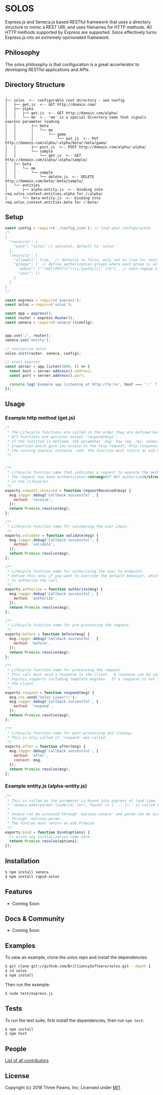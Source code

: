 # SOLOS

  Express.js and Seneca.js based RESTful framework that uses a directory structure to mimic a REST URI,
  and uses filenames for HTTP methods.  All HTTP methods supported by Express are supported.  Solos
  effectively turns Express.js into an extremely opinionated framework.

## Philosophy

  The solos philosophy is that configuration is a great accerlerator to developing RESTful applications and APIs.

## Directory Structure
```
.
├── solos  <-- configurable root directory - see config
│   ├── get.js  <-- GET http://domain.com/
│   ├── alpha
│   │   ├── get.js  <-- GET http://domain.com/alpha/
│   │   └── me  <-- 'me' is a special directory name that signals express parameter loading
│   │       ├── beta
│   │       │   └── me
│   │       │       └── gama
│   │       │           └── put.js  <-- PUT http://domain.com/alpha/:alpha/beta/:beta/gama/
│   │       ├── post.js  <-- POST http://domain.com/alpha/:alpha/
│   │       └── sample
│   │           └── get.js  <-- GET http://domain.com/alpha/:alpha/sample/
│   ├── beta
│   │   └── me
│   │       └── sample
│   │           └── delete.js  <-- DELETE http://domain.com/beta/:beta/sample/
│   └── entities
│       ├── alpha-entity.js  <-- binding into req.solos_context.entities.alpha for /:alpha/
│       └── beta-entity.js  <-- binding into req.solos_context.entities.beta for /:beta/
```
## Setup

```js
const config = require('./config.json'); // load your configuraiton
/*
{
  "resource": {
    "path": "solos" // optional, default to 'solos' 
  },
  "security": {
    "allowAll": true,  // defaults to false, only set to true for testing,
    "groups": {  // define authorization groups where each group is an arry of regular expressions
      "admin": ["^(GET|POST)[^/]+[/]path[/][^ ]+$"],  // each regexp is tested against 'req.method req.path'
      "user": []
    }
  }
}
*/

const express = require('express');
const solos = require('solos');

const app = express();
const router = express.Router();
const seneca = require('seneca')(config);


app.use('/', router);
seneca.use('entity');

// initialize solos
solos.init(router, seneca, config);

// start express
const server = app.listen(3000, () => {
  const host = server.address().address;
  const port = server.address().port;

  console.log('Example app listening at http://%s:%s', host === '::' ? 'localhost' : host, port);
});
```
## Usage
### Example http method (get.js)
```js
/*
 * The Lifecycle functions are called in the order they are defined below.
 * All functions are optional except 'respond(msg)'.
 * If the funciton is defined, the parameter 'msg' has req, res, seneca, logger, and express
 * properties which give you access to the http request, http response, seneca, seneca's logger, and
 * the running express instance -and- the function must return an es6 Promise.
 */


/**
 * Lifecycle function name that indicates a request to execute the method has been received.
 * The request has been authenticated <strong>BUT NOT authorized</strong> as this point
 * in the lifecycle!
 */
exports.request_received = function requestReceived(msg) {
  msg.logger.debug('Callback successful', {
    method: 'receive',
  });
  return Promise.resolve(msg);
};

/**
 * Lifecycle function name for validating the user input.
 */
exports.validate = function validate(msg) {
  msg.logger.debug('Callback successful', {
    method: 'validate',
  });
  return Promise.resolve(msg);
};

/**
 * Lifecycle function name for authorizing the user to endpoint.
 * Define this only if you want to override the default behavior, which uses regular expressions
 * to authorize the call.
 */
exports.authorize = function authorize(msg) {
  msg.logger.debug('Callback successful', {
    method: 'authorize',
  });
  return Promise.resolve(msg);
};

/**
 * Lifecycle function name for pre-processing the request.
 */
exports.before = function before(msg) {
  msg.logger.debug('Callback successful', {
    method: 'before',
  });
  return Promise.resolve(msg);
};

/**
 * Lifecycle function name for processing the request.
 * This call must send a response to the client.  A response can be sent using any means that
 * express supports including template engines.  If a response is not sent, solos sends a 405 to
 * the client.
 */
exports.respond = function respond(msg) {
  msg.res.send('Solos Lives!!!');
  msg.logger.debug('Callback successful', {
    method: 'respond',
  });
  return Promise.resolve(msg);
};

/**
 * Lifecycle function name for post-processing and cleanup.
 * This is only called if 'respond' was called.
 */
exports.after = function after(msg) {
  msg.logger.debug('Callback successful', {
    method: 'after',
    context: msg,
  });
  return Promise.resolve(msg);
};

```
### Example entity.js (alpha-entity.js)
```js
/**
 * This is called as the parameter is bound into express at load time.
 * 'seneca.make(param).load$(id, (err, found) => { ... });' is called by solos at runtime.
 *
 * Seneca can be accessed through 'options.seneca' and param can be accessed
 * through 'options.param'.
 * The funtion must return an es6 Promise.
 */
exports.bind = function bind(options) {
  // write any initialization code here
  return Promise.resolve(options);
});
```

## Installation

```bash
$ npm install seneca
$ npm install rapid-solos
```

## Features

  * Coming Soon

## Docs & Community

  * Coming Soon

## Examples

  To view an example, clone the solos repo and install the dependencies:

```bash
$ git clone git://github.com/BrilliancySoftware/solos.git --depth 1
$ cd solos
$ npm install
```

  Then run the example:

```bash
$ node test/express.js
```

## Tests

  To run the test suite, first install the dependencies, then run `npm test`:

```bash
$ npm install
$ npm test
```

## People

[List of all contributors](https://github.com/BrilliancySoftware/solos/graphs/contributors)

## License

  Copyright (c) 2016 Three Pawns, Inc;
  Licensed under [MIT](LICENSE)
